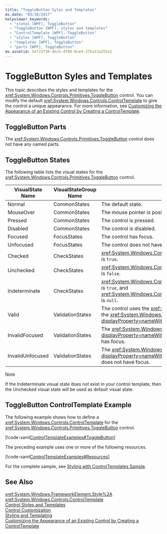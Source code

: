```yaml
---
title: "ToggleButton Syles and Templates"
ms.date: "03/30/2017"
helpviewer_keywords: 
  - "states [WPF], ToggleButton"
  - "ToggleButton [WPF], styles and templates"
  - "ControlTemplate [WPF], ToggleButton"
  - "styles [WPF], ToggleButton"
  - "templates [WPF], ToggleButton"
  - "parts [WPF], ToggleButton"
ms.assetid: 54f23f30-4bcb-4f09-8ce4-376a13a255a1
---
```

# ToggleButton Syles and Templates
This topic describes the styles and templates for the <xref:System.Windows.Controls.Primitives.ToggleButton> control. You can modify the default <xref:System.Windows.Controls.ControlTemplate> to give the control a unique appearance. For more information, see [Customizing the Appearance of an Existing Control by Creating a ControlTemplate](../../../../docs/framework/wpf/controls/customizing-the-appearance-of-an-existing-control.md).  
  
## ToggleButton Parts  
 The <xref:System.Windows.Controls.Primitives.ToggleButton> control does not have any named parts.  
  
## ToggleButton States  
 The following table lists the visual states for the <xref:System.Windows.Controls.Primitives.ToggleButton> control.  
  
|VisualState Name|VisualStateGroup Name|Description|  
|-|-|-|  
|Normal|CommonStates|The default state.|  
|MouseOver|CommonStates|The mouse pointer is positioned over the control.|  
|Pressed|CommonStates|The control is pressed.|  
|Disabled|CommonStates|The control is disabled.|  
|Focused|FocusStates|The control has focus.|  
|Unfocused|FocusStates|The control does not have focus.|  
|Checked|CheckStates|<xref:System.Windows.Controls.Primitives.ToggleButton.IsChecked%2A> is `true`.|  
|Unchecked|CheckStates|<xref:System.Windows.Controls.Primitives.ToggleButton.IsChecked%2A> is `false`.|  
|Indeterminate|CheckStates|<xref:System.Windows.Controls.Primitives.ToggleButton.IsThreeState%2A> is `true`, and <xref:System.Windows.Controls.Primitives.ToggleButton.IsChecked%2A> is `null`.|  
|Valid|ValidationStates|The control uses the <xref:System.Windows.Controls.Validation> class and the <xref:System.Windows.Controls.Validation.HasError%2A?displayProperty=nameWithType> attached property is `false`.|  
|InvalidFocused|ValidationStates|The <xref:System.Windows.Controls.Validation.HasError%2A?displayProperty=nameWithType> attached property is `true` has the control has focus.|  
|InvalidUnfocused|ValidationStates|The <xref:System.Windows.Controls.Validation.HasError%2A?displayProperty=nameWithType> attached property is `true` has the control does not have focus.|  
  
> [!NOTE]
>  If the Indeterminate visual state does not exist in your control template, then the Unchecked visual state will be used as default visual state.  
  
## ToggleButton ControlTemplate Example  
 The following example shows how to define a <xref:System.Windows.Controls.ControlTemplate> for the <xref:System.Windows.Controls.Primitives.ToggleButton> control.  
  
 [!code-xaml[ControlTemplateExamples#ToggleButton](../../../../samples/snippets/csharp/VS_Snippets_Wpf/ControlTemplateExamples/CS/resources/combobox.xaml#togglebutton)]  
  
 The preceding example uses one or more of the following resources.  
  
 [!code-xaml[ControlTemplateExamples#Resources](../../../../samples/snippets/csharp/VS_Snippets_Wpf/ControlTemplateExamples/CS/resources/shared.xaml#resources)]  
  
 For the complete sample, see [Styling with ControlTemplates Sample](https://github.com/Microsoft/WPF-Samples/tree/master/Styles%20&%20Templates/IntroToStylingAndTemplating).  
  
## See Also  
 <xref:System.Windows.FrameworkElement.Style%2A>  
 <xref:System.Windows.Controls.ControlTemplate>  
 [Control Styles and Templates](../../../../docs/framework/wpf/controls/control-styles-and-templates.md)  
 [Control Customization](../../../../docs/framework/wpf/controls/control-customization.md)  
 [Styling and Templating](../../../../docs/framework/wpf/controls/styling-and-templating.md)  
 [Customizing the Appearance of an Existing Control by Creating a ControlTemplate](../../../../docs/framework/wpf/controls/customizing-the-appearance-of-an-existing-control.md)
